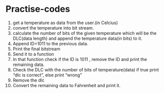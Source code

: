 # Practise-codes
1.	get a temperature as data from the user.(in Celcius)
2.	convert the temperature into bit stream.
3.	calculate the number of bits of the given temperature which will  be the DLC(data length) and append the temperature data(in bits) to it.
4.	Append ID=1011 to the previous data.
5.	Print the final bitstream
6.	Send it to a function 
7.	In that function check if the ID is 1011 , remove the ID and print the remaining data.
8.	Check the DLC with the number of bits of temperature(data) if true print “dlc is correct”, else print “wrong”
9.	Remove the dlc
10.	Convert the remaining data to Fahrenheit and print it. 
